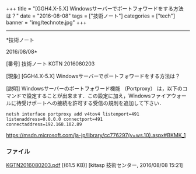 ﻿+++
title = "[GGH4.X-5.X] Windowsサーバーでポートフォワードをする方法は？"
date = "2016-08-08"
tags = ["技術ノート"]
categories = ["tech"]
banner = "img/technote.jpg"
+++

-----------------------------------------------------------------------------------------------------------------------------

*技術ノート

2016/08/08*


[番号]
技術ノート KGTN 2016080203

[現象]
[GGH4.X-5.X] Windowsサーバーでポートフォワードをする方法は？

[説明]
Windowsサーバーのポートフォワード機能 （Portproxy）
は，以下のコマンドで設定することが出来ます．この設定に加え，Windowsファイアウォールに待受けポートへの接続を許可する受信の規則を追加して下さい．

    netsh interface portproxy add v4tov4 listenport=491 listenaddress=0.0.0.0 connectport=491
    connectaddress=192.168.102.89

<https://msdn.microsoft.com/ja-jp/library/cc776297(v=ws.10).aspx#BKMK_1>


### ファイル

 
 


[KGTN2016080203.pdf](http://techreport.kitasp.net/attachments/download/2902/KGTN2016080203.pdf)
 [(61.5 KB)] [kitasp 技術センター, 2016/08/08
15:21]


 


 

